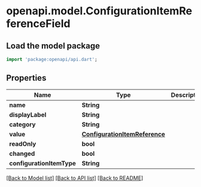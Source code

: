 # openapi.model.ConfigurationItemReferenceField

## Load the model package
```dart
import 'package:openapi/api.dart';
```

## Properties
Name | Type | Description | Notes
------------ | ------------- | ------------- | -------------
**name** | **String** |  | [optional] 
**displayLabel** | **String** |  | [optional] 
**category** | **String** |  | [optional] 
**value** | [**ConfigurationItemReference**](ConfigurationItemReference.md) |  | [optional] 
**readOnly** | **bool** |  | [optional] 
**changed** | **bool** |  | [optional] 
**configurationItemType** | **String** |  | [optional] 

[[Back to Model list]](../README.md#documentation-for-models) [[Back to API list]](../README.md#documentation-for-api-endpoints) [[Back to README]](../README.md)


